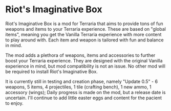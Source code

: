 # Riot's Imaginative Box
Riot's Imaginative Box is a mod for Terraria that aims to provide tons of fun weapons and items to your Terraria experience.
 These are based on "global items", meaning you get the Vanilla Terraria experience with more content to play around with. 
 Each item and weapon is tailored with fun and balance in mind.
 
 The mod adds a plethora of weapons, items and accessories to further boost your Terraria experience. They are designed with the original
 Vanilla experience in mind, but mod compatibility is not an issue. No other mod will be required to install Riot's Imaginative Box.

It is currently still in testing and creation phase, namely
"Update 0.5" - 6 weapons, 5 items, 4 projectiles, 1 tile (crafting bench), 1 new ammo, 1 accessory (wings);
Daily progress is made on the mod, but a release date is uncertain. I'll continue to add little easter eggs and content for the pacient to enjoy.
